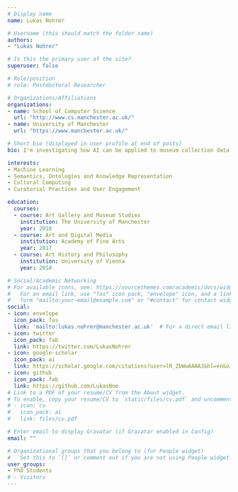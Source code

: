 ```yaml
---
# Display name
name: Lukas Nohrer

# Username (this should match the folder name)
authors:
- "Lukas Nohrer"

# Is this the primary user of the site?
superuser: false

# Role/position
# role: Postdoctoral Researcher

# Organizations/Affiliations
organizations:
- name: School of Computer Science
  url: "http://www.cs.manchester.ac.uk/"
- name: University of Manchester
  url: "https://www.manchester.ac.uk/"

# Short bio (displayed in user profile at end of posts)
bio: I'm investigating how AI can be applied to museum collection data

interests:
- Machine Learning
- Semantics, Ontologies and Knowledge Representation
- Cultural Computing
- Curatorial Practices and User Engagement

education:
  courses:
  - course: Art Gallery and Museum Studies
    institution: The University of Manchester
    year: 2018
  - course: Art and Digital Media
    institution: Academy of Fine Arts
    year: 2017
  - course: Art History and Philosophy
    institution: University of Vienna
    year: 2014

# Social/Academic Networking
# For available icons, see: https://sourcethemes.com/academic/docs/widgets/#icons
#   For an email link, use "fas" icon pack, "envelope" icon, and a link in the
#   form "mailto:your-email@example.com" or "#contact" for contact widget.
social:
- icon: envelope
  icon_pack: fas
  link: 'mailto:lukas.nohrer@manchester.ac.uk'  # For a direct email link, use "mailto:test@example.org".
- icon: twitter
  icon_pack: fab
  link: https://twitter.com/LukasNohrer
- icon: google-scholar
  icon_pack: ai
  link: https://scholar.google.com/citations?user=lR_ZbWwAAAAJ&hl=en&oi=ao
- icon: github
  icon_pack: fab
  link: https://github.com/LukasNoe
# Link to a PDF of your resume/CV from the About widget.
# To enable, copy your resume/CV to `static/files/cv.pdf` and uncomment the lines below.  
# - icon: cv
#   icon_pack: ai
#   link: files/cv.pdf

# Enter email to display Gravatar (if Gravatar enabled in Config)
email: ""

# Organizational groups that you belong to (for People widget)
#   Set this to `[]` or comment out if you are not using People widget.  
user_groups:
- PhD Students
# - Visitors
---
```

